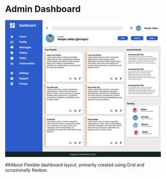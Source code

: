 # Admin Dashboard
![My Image](UI.png)

##About
Flexible dashboard layout, primarily created using Grid and occasionally flexbox.
